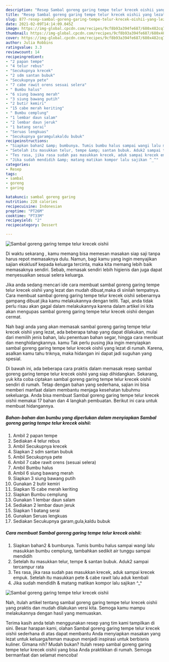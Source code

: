 ```yaml
---
description: "Resep Sambal goreng garing tempe telur krecek oishii yang lezat dan Mudah Dibuat"
title: "Resep Sambal goreng garing tempe telur krecek oishii yang lezat dan Mudah Dibuat"
slug: 877-resep-sambal-goreng-garing-tempe-telur-krecek-oishii-yang-lezat-dan-mudah-dibuat
date: 2021-02-09T14:14:09.045Z
image: https://img-global.cpcdn.com/recipes/9cf8b93a394fe687/680x482cq70/sambal-goreng-garing-tempe-telur-krecek-oishii-foto-resep-utama.jpg
thumbnail: https://img-global.cpcdn.com/recipes/9cf8b93a394fe687/680x482cq70/sambal-goreng-garing-tempe-telur-krecek-oishii-foto-resep-utama.jpg
cover: https://img-global.cpcdn.com/recipes/9cf8b93a394fe687/680x482cq70/sambal-goreng-garing-tempe-telur-krecek-oishii-foto-resep-utama.jpg
author: Julia Robbins
ratingvalue: 3.3
reviewcount: 14
recipeingredient:
- "2 papan tempe"
- "4 telur rebus"
- "Secukupnya krecek"
- "2 sdm santan bubuk"
- "Secukupnya pete"
- "7 cabe rawit orens sesuai selera"
- " Bumbu halus"
- "6 siung bawang merah"
- "3 siung bawang putih"
- "2 butir kemiri"
- "15 cabe merah keriting"
- " Bumbu cemplung"
- "1 lembar daun salam"
- "2 lembar daun jeruk"
- "1 batang serai"
- "Seruas lengkuas"
- "Secukupnya garamgulakaldu bubuk"
recipeinstructions:
- "Siapkan bahan2 &amp; bumbunya. Tumis bumbu halus sampai wangi lalu masukkan bumbu cemplung, tambahkan sedikit air tunggu sampai mendidih"
- "Setelah itu masukkan telur, tempe &amp; santan bubuk. Aduk2 sampai tercampur rata"
- "Tes rasa, jika rasa sudah pas masukkan krecek, aduk sampai krecek empuk. Setelah itu masukkan pete &amp; cabe rawit lalu aduk kembali"
- "Jika sudah mendidih &amp; matang matikan kompor lalu sajikan ^_^"
categories:
- Resep
tags:
- sambal
- goreng
- garing

katakunci: sambal goreng garing 
nutrition: 228 calories
recipecuisine: Indonesian
preptime: "PT26M"
cooktime: "PT33M"
recipeyield: "2"
recipecategory: Dessert

---
```



![Sambal goreng garing tempe telur krecek oishii](https://img-global.cpcdn.com/recipes/9cf8b93a394fe687/680x482cq70/sambal-goreng-garing-tempe-telur-krecek-oishii-foto-resep-utama.jpg)

Di waktu  sekarang , kamu memang bisa memesan masakan siap saji tanpa harus repot memasaknya dulu. Namun, bagi kamu yang ingin menyajikan sajian eksklusif kepada keluarga tercinta, maka kita memang lebih baik memasaknya sendiri. Sebab, memasak sendiri lebih higienis dan juga dapat menyesuaikan sesuai selera keluarga.

Jika anda sedang mencari ide cara membuat sambal goreng garing tempe telur krecek oishii yang lezat dan mudah dibuat,maka di sinilah tempatnya. Cara membuat sambal goreng garing tempe telur krecek oishii  sebenarnya gampang dibuat jika kamu melakukannya dengan teliti. Tapi, anda tidak perlu risau akan gagal dalam melakukannya 
karena dalam artikel ini kita akan mengupas sambal goreng garing tempe telur krecek oishii dengan cermat.  



Nah bagi anda yang akan memasak sambal goreng garing tempe telur krecek oishii yang lezat, ada beberapa tahap yang dapat dilakukan, mulai dari memilih jenis bahan, lalu penentuan bahan segar, hingga cara membuat dan menghidangkannya. kamu Tak perlu pusing jika ingin menyiapkan sambal goreng garing tempe telur krecek oishii yang lezat di rumah. Karena, asalkan kamu  tahu triknya, maka hidangan ini dapat jadi suguhan yang spesial.

Di bawah ini, ada beberapa cara praktis  dalam memasak resep sambal goreng garing tempe telur krecek oishii yang siap dihidangkan. Sekarang, yuk kita coba ciptakan sambal goreng garing tempe telur krecek oishii sendiri di rumah. Tetap dengan bahan yang sederhana, sajian ini bisa memberi manfaat dalam membantu menjaga kesehatan tubuhmu sekeluarga. Anda bisa membuat Sambal goreng garing tempe telur krecek oishii memakai 17 bahan dan 4 langkah pembuatan. Berikut ini cara untuk membuat hidangannya.

<!--inarticleads1-->

##### Bahan-bahan dan bumbu yang diperlukan dalam menyiapkan Sambal goreng garing tempe telur krecek oishii:

1. Ambil 2 papan tempe
1. Sediakan 4 telur rebus
1. Ambil Secukupnya krecek
1. Siapkan 2 sdm santan bubuk
1. Ambil Secukupnya pete
1. Ambil 7 cabe rawit orens (sesuai selera)
1. Ambil  Bumbu halus
1. Ambil 6 siung bawang merah
1. Siapkan 3 siung bawang putih
1. Gunakan 2 butir kemiri
1. Siapkan 15 cabe merah keriting
1. Siapkan  Bumbu cemplung
1. Gunakan 1 lembar daun salam
1. Sediakan 2 lembar daun jeruk
1. Siapkan 1 batang serai
1. Gunakan Seruas lengkuas
1. Sediakan Secukupnya garam,gula,kaldu bubuk




<!--inarticleads2-->

##### Cara membuat Sambal goreng garing tempe telur krecek oishii:

1. Siapkan bahan2 &amp; bumbunya. Tumis bumbu halus sampai wangi lalu masukkan bumbu cemplung, tambahkan sedikit air tunggu sampai mendidih
1. Setelah itu masukkan telur, tempe &amp; santan bubuk. Aduk2 sampai tercampur rata
1. Tes rasa, jika rasa sudah pas masukkan krecek, aduk sampai krecek empuk. Setelah itu masukkan pete &amp; cabe rawit lalu aduk kembali
1. Jika sudah mendidih &amp; matang matikan kompor lalu sajikan ^_^
<img src="//assets-global.cpcdn.com/assets/icons/button_play-2c75c40dde080a61004c1f40b05d8f140eaff45d7e9e6481dc71c63d2e7c4909.png" alt="Sambal goreng garing tempe telur krecek oishii">



Nah, itulah artikel tentang  sambal goreng garing tempe telur krecek oishii  yang praktis dan mudah dilakukan versi kita. Semoga kamu mampu melakukannya dengan hasil yang memuaskan. 

Terima kasih anda telah menggunakan resep yang tim kami tampilkan di sini. Besar harapan kami, olahan  Sambal goreng garing tempe telur krecek oishii sederhana di atas dapat membantu Anda menyiapkan masakan yang lezat untuk keluarga/teman maupun menjadi inspirasi untuk berbisnis kuliner. Gimana nih? Mudah bukan? Itulah resep sambal goreng garing tempe telur krecek oishii yang bisa Anda praktikkan di rumah. Semoga bermanfaat dan selamat mencoba!

